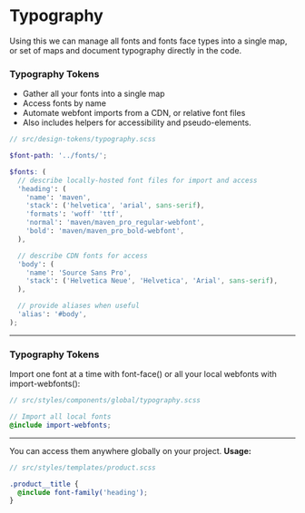 # Typography

Using this we can manage all fonts and fonts face types into a single map, or set of maps and document typography directly in the code.

### Typography Tokens

- Gather all your fonts into a single map
- Access fonts by name
- Automate webfont imports from a CDN, or relative font files
- Also includes helpers for accessibility and pseudo-elements.

``` scss
// src/design-tokens/typography.scss

$font-path: '../fonts/';

$fonts: (
  // describe locally-hosted font files for import and access
  'heading': (
    'name': 'maven',
    'stack': ('helvetica', 'arial', sans-serif),
    'formats': 'woff' 'ttf',
    'normal': 'maven/maven_pro_regular-webfont',
    'bold': 'maven/maven_pro_bold-webfont',
  ),

  // describe CDN fonts for access
  'body': (
    'name': 'Source Sans Pro',
    'stack': ('Helvetica Neue', 'Helvetica', 'Arial', sans-serif),
  ),

  // provide aliases when useful
  'alias': '#body',
);
```

<div class="block-space"></div>

----

### Typography Tokens
Import one font at a time with font-face() or all your local webfonts with import-webfonts():

``` scss
// src/styles/components/global/typography.scss

// Import all local fonts
@include import-webfonts;
```

<div class="block-space"></div>

----

You can access them anywhere globally on your project.
**Usage:**
``` scss
// src/styles/templates/product.scss

.product__title {
  @include font-family('heading');
}

```
